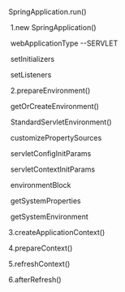 SpringApplication.run()

​    1.new SpringApplication()

​          webApplicationType  --SERVLET

​          setInitializers

​          setListeners

​    2.prepareEnvironment()

​           getOrCreateEnvironment()

​		StandardServletEnvironment()

​			customizePropertySources

​				servletConfigInitParams

​                                servletContextInitParams

​				environmentBlock

​				getSystemProperties

​				getSystemEnvironment

3.createApplicationContext()

4.prepareContext()

5.refreshContext()

6.afterRefresh()